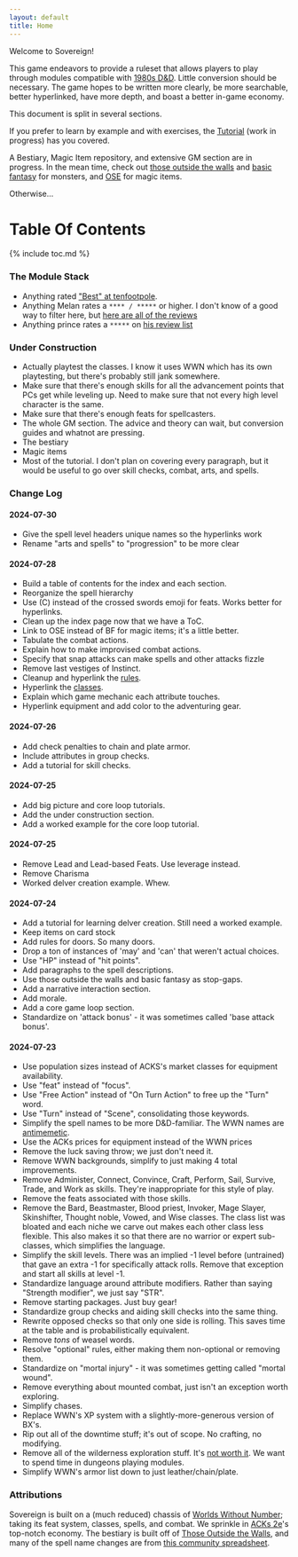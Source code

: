 ```yaml
---
layout: default
title: Home
---
```


Welcome to Sovereign!

This game endeavors to provide a ruleset that allows players to play through modules compatible with [1980s D&D](https://en.wikipedia.org/wiki/Dungeons_%26_Dragons_Basic_Set). Little conversion should be necessary. The game hopes to be written more clearly, be more searchable, better hyperlinked, have more depth, and boast a better in-game economy.

This document is split in several sections.

If you prefer to learn by example and with exercises, the [Tutorial](/tutorial) (work in progress) has you covered.

A Bestiary, Magic Item repository, and extensive GM section are in progress. In the mean time, check out [those outside the walls](https://www.drivethrurpg.com/en/product/422653/Those-Outside-the-Walls--A-450-Monster-Bestiary) and [basic fantasy](https://basicfantasy.org/srd/monstersAll.html) for monsters, and [OSE](https://oldschoolessentials.necroticgnome.com/srd/index.php/Magic_Items_(General)) for magic items.

Otherwise...

# Table Of Contents

{% include toc.md %}

### The Module Stack

- Anything rated ["Best" at tenfootpole](https://tenfootpole.org/ironspike/?cat=7).
- Anything Melan rates a `**** / *****` or higher. I don't know of a good way to filter here, but [here are all of the reviews](https://beyondfomalhaut.blogspot.com/search/label/review)
- Anything prince rates a `*****` on [his review list](https://princeofnothingblogs.wordpress.com/reviews/)

### Under Construction

- Actually playtest the classes. I know it uses WWN which has its own playtesting, but there's probably still jank somewhere.
- Make sure that there's enough skills for all the advancement points that PCs get while leveling up. Need to make sure that not every high level character is the same.
- Make sure that there's enough feats for spellcasters.
- The whole GM section. The advice and theory can wait, but conversion guides and whatnot are pressing.
- The bestiary
- Magic items
- Most of the tutorial. I don't plan on covering every paragraph, but it would be useful to go over skill checks, combat, arts, and spells.

### Change Log

#### 2024-07-30
- Give the spell level headers unique names so the hyperlinks work
- Rename "arts and spells" to "progression" to be more clear

#### 2024-07-28
- Build a table of contents for the index and each section.
- Reorganize the spell hierarchy
- Use (C) instead of the crossed swords emoji for feats. Works better for hyperlinks.
- Clean up the index page now that we have a ToC.
- Link to OSE instead of BF for magic items; it's a little better.
- Tabulate the combat actions.
- Explain how to make improvised combat actions.
- Specify that snap attacks can make spells and other attacks fizzle
- Remove last vestiges of Instinct.
- Cleanup and hyperlink the [rules](/rules).
- Hyperlink the [classes](/classes).
- Explain which game mechanic each attribute touches.
- Hyperlink equipment and add color to the adventuring gear.

#### 2024-07-26
- Add check penalties to chain and plate armor.
- Include attributes in group checks.
- Add a tutorial for skill checks.

#### 2024-07-25
- Add big picture and core loop tutorials.
- Add the under construction section.
- Add a worked example for the core loop tutorial.

#### 2024-07-25
- Remove Lead and Lead-based Feats. Use leverage instead.
- Remove Charisma
- Worked delver creation example. Whew.

#### 2024-07-24
- Add a tutorial for learning delver creation. Still need a worked example.
- Keep items on card stock
- Add rules for doors. So many doors.
- Drop a ton of instances of 'may' and 'can' that weren't actual choices.
- Use "HP" instead of "hit points".
- Add paragraphs to the spell descriptions.
- Use those outside the walls and basic fantasy as stop-gaps.
- Add a narrative interaction section.
- Add morale.
- Add a core game loop section.
- Standardize on 'attack bonus' - it was sometimes called 'base attack bonus'.

#### 2024-07-23
- Use population sizes instead of ACKS's market classes for equipment availability.
- Use "feat" instead of "focus".
- Use "Free Action" instead of "On Turn Action" to free up the "Turn" word.
- Use "Turn" instead of "Scene", consolidating those keywords.
- Simplify the spell names to be more D&D-familiar. The WWN names are [antimemetic](https://qntm.org/scp).
- Use the ACKs prices for equipment instead of the WWN prices
- Remove the luck saving throw; we just don't need it.
- Remove WWN backgrounds, simplify to just making 4 total improvements.
- Remove Administer, Connect, Convince, Craft, Perform, Sail, Survive, Trade, and Work as skills. They're inappropriate for this style of play.
- Remove the feats associated with those skills.
- Remove the Bard, Beastmaster, Blood priest, Invoker, Mage Slayer, Skinshifter, Thought noble, Vowed, and Wise classes. The class list was bloated and each niche we carve out makes each other class less flexible. This also makes it so that there are no warrior or expert sub-classes, which simplifies the language.
- Simplify the skill levels. There was an implied -1 level before (untrained) that gave an extra -1 for specifically attack rolls. Remove that exception and start all skills at level -1.
- Standardize language around attribute modifiers. Rather than saying "Strength modifier", we just say "STR".
- Remove starting packages. Just buy gear!
- Standardize group checks and aiding skill checks into the same thing.
- Rewrite opposed checks so that only one side is rolling. This saves time at the table and is probabilistically equivalent.
- Remove *tons* of weasel words.
- Resolve "optional" rules, either making them non-optional or removing them.
- Standardize on "mortal injury" - it was sometimes getting called "mortal wound".
- Remove everything about mounted combat, just isn't an exception worth exploring.
- Simplify chases.
- Replace WWN's XP system with a slightly-more-generous version of BX's.
- Rip out all of the downtime stuff; it's out of scope. No crafting, no modifying.
- Remove all of the wilderness exploration stuff. It's [not worth it](https://rancourt.substack.com/i/146342934/conclusions-and-suggestions). We want to spend time in dungeons playing modules.
- Simplify WWN's armor list down to just leather/chain/plate.

### Attributions

Sovereign is built on a (much reduced) chassis of [Worlds Without Number](https://www.drivethrurpg.com/en/product/348791/Worlds-Without-Number); taking its feat system, classes, spells, and combat. We sprinkle in [ACKs 2e](https://autarch.co/adventurer-conqueror-king/)'s top-notch economy. The bestiary is built off of [Those Outside the Walls](https://www.drivethrurpg.com/en/product/422653/Those-Outside-the-Walls--A-450-Monster-Bestiary), and many of the spell name changes are from [this community spreadsheet](https://docs.google.com/spreadsheets/d/1JVoO0kBs4OWH8sfQW0als0akRoeDFEdZejW4TF6x92w/edit?gid=0#gid=0).

